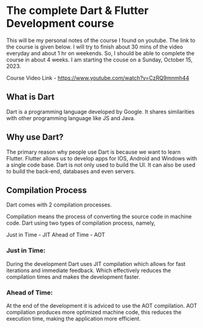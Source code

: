 # The complete Dart & Flutter Development course 

This will be my personal notes of the course I found on youtube. The link to the course is given below. I will try to finish about 30 mins of the video everyday and about 1 hr on weekends. So, I should be able to complete the course in about 4 weeks.
I am starting the couse on a Sunday, October 15, 2023.

Course Video Link - https://www.youtube.com/watch?v=CzRQ9mnmh44

## What is Dart

Dart is a programming language developed by Google. It shares similarities with other programming language like JS and Java. 

## Why use Dart?

The primary reason why people use Dart is because we want to learn Flutter. Flutter allows us to develop apps for IOS, Android and Windows with a single code base. Dart is not only used to build the UI. It can also be used to build the back-end, databases and even servers.

## Compilation Process

Dart comes with 2 compilation processes. 

Compilation means the process of converting the source code in machine code. Dart using two types of compilation process, namely,

Just in Time - JIT
Ahead of Time - AOT

### Just in Time: 
During the development Dart uses JIT compilation which allows for fast iterations and immediate feedback. Which effectively reduces the compilation times and makes the development faster. 

### Ahead of Time:
At the end of the development it is adviced to use the AOT compilation. AOT compilation produces more optimized machine code, this reduces the execution time, making the application more efficient.